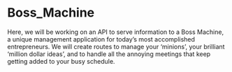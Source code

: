 # Boss_Machine
Here, we will be working on an API to serve information to a Boss Machine, a unique management application for today’s most accomplished  entrepreneurs. We will create routes to manage your ‘minions’, your brilliant ‘million dollar ideas’, and to handle all the annoying meetings that keep getting added to your busy schedule.

